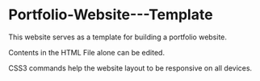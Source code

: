 # Portfolio-Website---Template
This website serves as a template for building a portfolio website.

Contents in the HTML File alone can be edited. 

CSS3 commands help the website layout to be responsive on all devices. 
